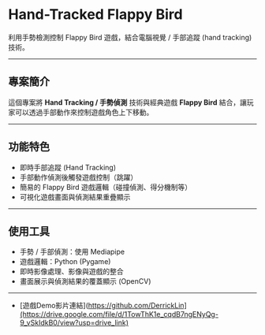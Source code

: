 # Hand-Tracked Flappy Bird

利用手勢檢測控制 Flappy Bird 遊戲，結合電腦視覺 / 手部追蹤 (hand tracking) 技術。

---

## 專案簡介

這個專案將 **Hand Tracking / 手勢偵測** 技術與經典遊戲 **Flappy Bird** 結合，讓玩家可以透過手部動作來控制遊戲角色上下移動。  

---

## 功能特色

- 即時手部追蹤 (Hand Tracking)  
- 手部動作偵測後觸發遊戲控制（跳躍）  
- 簡易的 Flappy Bird 遊戲邏輯（碰撞偵測、得分機制等）  
- 可視化遊戲畫面與偵測結果重疊顯示  

---

##  使用工具

- 手勢 / 手部偵測：使用 Mediapipe
- 遊戲邏輯：Python (Pygame)  
- 即時影像處理、影像與遊戲的整合  
- 畫面展示與偵測結果的覆蓋顯示 (OpenCV)

---


- [遊戲Demo影片連結](https://github.com/DerrickLin](https://drive.google.com/file/d/1TowThK1e_cqdB7ngENyQg-9_vSkIdkB0/view?usp=drive_link)
